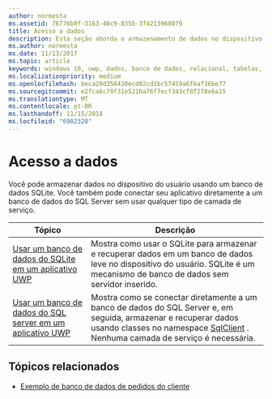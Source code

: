 ```yaml
---
author: normesta
ms.assetid: 76776b0f-3163-48c9-835b-3f4213968079
title: Acesso a dados
description: Esta seção aborda o armazenamento de dados no dispositivo em um banco de dados privado e o uso do mapeamento relacional de objeto em apps da Plataforma Universal do Windows (UWP).
ms.author: normesta
ms.date: 11/13/2017
ms.topic: article
keywords: windows 10, uwp, dados, banco de dados, relacional, tabelas, sqlite
ms.localizationpriority: medium
ms.openlocfilehash: beca20d358430ecd82cd1bc57459a6f6af36be77
ms.sourcegitcommit: e2fca6c79f31e521ba76f7ecf343cf8f278e6a15
ms.translationtype: MT
ms.contentlocale: pt-BR
ms.lasthandoff: 11/15/2018
ms.locfileid: "6982328"
---
```

# <a name="data-access"></a>Acesso a dados

Você pode armazenar dados no dispositivo do usuário usando um banco de dados SQLite. Você também pode conectar seu aplicativo diretamente a um banco de dados do SQL Server sem usar qualquer tipo de camada de serviço.

| Tópico | Descrição|
|-------|------------|
| [Usar um banco de dados do SQLite em um aplicativo UWP](sqlite-databases.md) | Mostra como usar o SQLite para armazenar e recuperar dados em um banco de dados leve no dispositivo do usuário. SQLite é um mecanismo de banco de dados sem servidor inserido. |
| [Usar um banco de dados do SQL server em um aplicativo UWP](sql-server-databases.md) | Mostra como se conectar diretamente a um banco de dados do SQL Server e, em seguida, armazenar e recuperar dados usando classes no namespace [SqlClient](https://msdn.microsoft.com/library/system.data.sqlclient.aspx) . Nenhuma camada de serviço é necessária. |

## <a name="related-topics"></a>Tópicos relacionados

* [Exemplo de banco de dados de pedidos do cliente](https://github.com/Microsoft/Windows-appsample-customers-orders-database)
